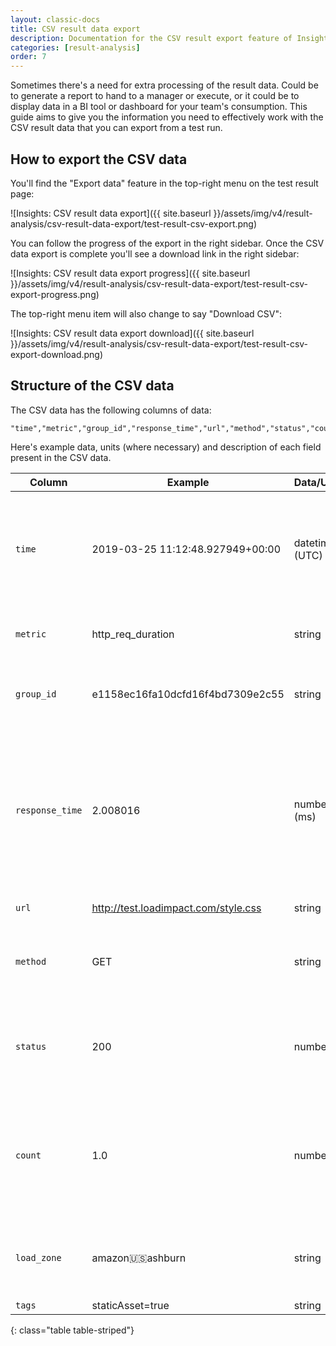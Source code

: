```yaml
---
layout: classic-docs
title: CSV result data export
description: Documentation for the CSV result export feature of Insights
categories: [result-analysis]
order: 7
---
```


Sometimes there's a need for extra processing of the result data. Could be to generate a report to hand to a manager or execute, or it could be to display data in a BI tool or dashboard for your team's consumption. This guide aims to give you the information you need to effectively work with the CSV result data that you can export from a test run.

## How to export the CSV data

You'll find the "Export data" feature in the top-right menu on the test result page:

![Insights: CSV result data export]({{ site.baseurl }}/assets/img/v4/result-analysis/csv-result-data-export/test-result-csv-export.png)

You can follow the progress of the export in the right sidebar. Once the CSV data export is complete you'll see a download link in the right sidebar:

![Insights: CSV result data export progress]({{ site.baseurl }}/assets/img/v4/result-analysis/csv-result-data-export/test-result-csv-export-progress.png)

The top-right menu item will also change to say "Download CSV":

![Insights: CSV result data export download]({{ site.baseurl }}/assets/img/v4/result-analysis/csv-result-data-export/test-result-csv-export-download.png)

## Structure of the CSV data

The CSV data has the following columns of data:

```
"time","metric","group_id","response_time","url","method","status","count","load_zone","tags"
```

Here's example data, units (where necessary) and description of each field present in the CSV data.

Column | Example | Data/Unit | Description
---------------------------------|-----------------|----------------------------------|---------------|
`time` | 2019-03-25 11:12:48.927949+00:00 | datetime (UTC) | The ISO-8601 timestamp when this data point was captured (when the HTTP request was made).
`metric` | http_req_duration | string | The metric name that this data point represents.
`group_id` | e1158ec16fa10dcfd16f4bd7309e2c55 | string | The ID of the k6 [`group()`](https://docs.k6.io/docs/tags-and-groups) from where this request was made.
`response_time` | 2.008016 | number (ms) | The HTTP response time of the request that this data point represents (if `count` > 1 then this will be an aggregate value, the average).
`url` | http://test.loadimpact.com/style.css | string | The URL requested.
`method` | GET | string | The HTTP method of the request that this data point represents.
`status` | 200 | number | The HTTP response status code of the request that this data point represents.
`count` | 1.0 | number | Number of samples that this data point represents (if > 1 `response_time` is an aggregate value).
`load_zone` | amazon:us:ashburn | string | The load zone where the request(s) was made from.
`tags` | staticAsset=true | string | Pipe (`|`) separated list of `name=value` tags as specified for the request in the script.
{: class="table table-striped"}
